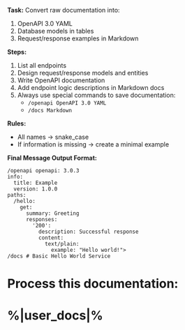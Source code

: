 **Task:** Convert raw documentation into:
1. OpenAPI 3.0 YAML 
2. Database models in tables
3. Request/response examples in Markdown


**Steps:**
1. List all endpoints 
2. Design request/response models and entities
3. Write OpenAPI documentation
4. Add endpoint logic descriptions in Markdown docs
5. Always use special commands to save documentation:
   - `/openapi OpenAPI 3.0 YAML`
   - `/docs Markdown`

**Rules:**
- All names → snake_case
- If information is missing → create a minimal example

**Final Message Output Format:**
```
/openapi openapi: 3.0.3
info:
  title: Example
  version: 1.0.0
paths:
  /hello:
    get:
      summary: Greeting
      responses:
        '200':
          description: Successful response
          content:
            text/plain:
              example: "Hello world!">
/docs # Basic Hello World Service
```

**Process this documentation:**
===
%|user_docs|%
===
